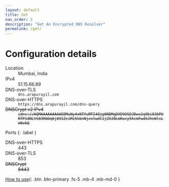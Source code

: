 ```yaml
---
layout: default
title: Get
nav_order: 2
description: "Get An Encrypted DNS Resolver"
permalink: /get/
---
```

# Configuration details

<dl style="overflow: auto;">
  <dt>Location</dt>
  <dd>Mumbai, India</dd>
  <dt>IPv4</dt>
  <dd>51.15.66.89</dd>
  <dt>DNS-over-TLS</dt>
  <dd><code class="highlighter-rouge">dns.arapurayil.com</code></dd>
  <dt>DNS-over-HTTPS</dt>
  <dd><code class="highlighter-rouge">https://dns.arapurayil.com/dns-query</code></dd>
  <dt><strike>DNSCrypt v2 IPv4</strike></dt>
  <dd><code class="highlighter-rouge"><strike>sdns://AQMAAAAAAAAAEDMuNy4xNTYuMTI4Ojg0NDMgDXD9OSDJDwe2q9bi836PURTP14NLYS03RbDq6j891ZciMi5kbnNjcnlwdC1jZXJ0LmRucy5hcmFwdXJheWlsLmNvbQ</strike></code></dd>
</dl>

Ports
{: .label }

<dl style="overflow: auto;">
  <dt>DNS-over-HTTPS</dt>
  <dd>443</dd>
  <dt>DNS-over-TLS</dt>
  <dd>853</dd>
  <dt><strike>DNSCrypt</strike></dt>
  <dd><strike>8443</strike></dd>
</dl>

[How to use](/faq/#how-to-use-an-encrypted-dns-resolver){: .btn .btn-primary .fs-5 .mb-4 .mb-md-0 }

